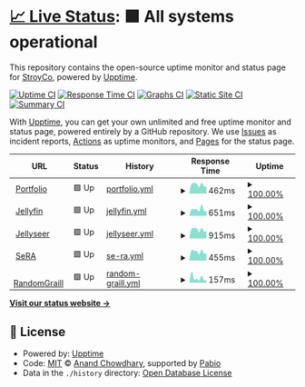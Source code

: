 # [📈 Live Status](https://StroyCo.github.io/stroy-up): <!--live status--> **🟩 All systems operational**

This repository contains the open-source uptime monitor and status page for [StroyCo](https://portfolio.stroyco.eu), powered by [Upptime](https://github.com/upptime/upptime).

[![Uptime CI](https://github.com/StroyCo/stroy-up/workflows/Uptime%20CI/badge.svg)](https://github.com/StroyCo/stroy-up/actions?query=workflow%3A%22Uptime+CI%22)
[![Response Time CI](https://github.com/StroyCo/stroy-up/workflows/Response%20Time%20CI/badge.svg)](https://github.com/StroyCo/stroy-up/actions?query=workflow%3A%22Response+Time+CI%22)
[![Graphs CI](https://github.com/StroyCo/stroy-up/workflows/Graphs%20CI/badge.svg)](https://github.com/StroyCo/stroy-up/actions?query=workflow%3A%22Graphs+CI%22)
[![Static Site CI](https://github.com/StroyCo/stroy-up/workflows/Static%20Site%20CI/badge.svg)](https://github.com/StroyCo/stroy-up/actions?query=workflow%3A%22Static+Site+CI%22)
[![Summary CI](https://github.com/StroyCo/stroy-up/workflows/Summary%20CI/badge.svg)](https://github.com/StroyCo/stroy-up/actions?query=workflow%3A%22Summary+CI%22)

With [Upptime](https://upptime.js.org), you can get your own unlimited and free uptime monitor and status page, powered entirely by a GitHub repository. We use [Issues](https://github.com/StroyCo/stroy-up/issues) as incident reports, [Actions](https://github.com/StroyCo/stroy-up/actions) as uptime monitors, and [Pages](https://StroyCo.github.io/stroy-up) for the status page.

<!--start: status pages-->
<!-- This summary is generated by Upptime (https://github.com/upptime/upptime) -->
<!-- Do not edit this manually, your changes will be overwritten -->
<!-- prettier-ignore -->
| URL | Status | History | Response Time | Uptime |
| --- | ------ | ------- | ------------- | ------ |
| <img alt="" src="https://icons.duckduckgo.com/ip3/portfolio.stroyco.eu.ico" height="13"> [Portfolio](https://portfolio.stroyco.eu) | 🟩 Up | [portfolio.yml](https://github.com/StroyCo/stroy-up/commits/HEAD/history/portfolio.yml) | <details><summary><img alt="Response time graph" src="./graphs/portfolio/response-time-week.png" height="20"> 462ms</summary><br><a href="https://StroyCo.github.io/stroy-up/history/portfolio"><img alt="Response time 464" src="https://img.shields.io/endpoint?url=https%3A%2F%2Fraw.githubusercontent.com%2FStroyCo%2Fstroy-up%2FHEAD%2Fapi%2Fportfolio%2Fresponse-time.json"></a><br><a href="https://StroyCo.github.io/stroy-up/history/portfolio"><img alt="24-hour response time 362" src="https://img.shields.io/endpoint?url=https%3A%2F%2Fraw.githubusercontent.com%2FStroyCo%2Fstroy-up%2FHEAD%2Fapi%2Fportfolio%2Fresponse-time-day.json"></a><br><a href="https://StroyCo.github.io/stroy-up/history/portfolio"><img alt="7-day response time 462" src="https://img.shields.io/endpoint?url=https%3A%2F%2Fraw.githubusercontent.com%2FStroyCo%2Fstroy-up%2FHEAD%2Fapi%2Fportfolio%2Fresponse-time-week.json"></a><br><a href="https://StroyCo.github.io/stroy-up/history/portfolio"><img alt="30-day response time 449" src="https://img.shields.io/endpoint?url=https%3A%2F%2Fraw.githubusercontent.com%2FStroyCo%2Fstroy-up%2FHEAD%2Fapi%2Fportfolio%2Fresponse-time-month.json"></a><br><a href="https://StroyCo.github.io/stroy-up/history/portfolio"><img alt="1-year response time 464" src="https://img.shields.io/endpoint?url=https%3A%2F%2Fraw.githubusercontent.com%2FStroyCo%2Fstroy-up%2FHEAD%2Fapi%2Fportfolio%2Fresponse-time-year.json"></a></details> | <details><summary><a href="https://StroyCo.github.io/stroy-up/history/portfolio">100.00%</a></summary><a href="https://StroyCo.github.io/stroy-up/history/portfolio"><img alt="All-time uptime 100.00%" src="https://img.shields.io/endpoint?url=https%3A%2F%2Fraw.githubusercontent.com%2FStroyCo%2Fstroy-up%2FHEAD%2Fapi%2Fportfolio%2Fuptime.json"></a><br><a href="https://StroyCo.github.io/stroy-up/history/portfolio"><img alt="24-hour uptime 100.00%" src="https://img.shields.io/endpoint?url=https%3A%2F%2Fraw.githubusercontent.com%2FStroyCo%2Fstroy-up%2FHEAD%2Fapi%2Fportfolio%2Fuptime-day.json"></a><br><a href="https://StroyCo.github.io/stroy-up/history/portfolio"><img alt="7-day uptime 100.00%" src="https://img.shields.io/endpoint?url=https%3A%2F%2Fraw.githubusercontent.com%2FStroyCo%2Fstroy-up%2FHEAD%2Fapi%2Fportfolio%2Fuptime-week.json"></a><br><a href="https://StroyCo.github.io/stroy-up/history/portfolio"><img alt="30-day uptime 100.00%" src="https://img.shields.io/endpoint?url=https%3A%2F%2Fraw.githubusercontent.com%2FStroyCo%2Fstroy-up%2FHEAD%2Fapi%2Fportfolio%2Fuptime-month.json"></a><br><a href="https://StroyCo.github.io/stroy-up/history/portfolio"><img alt="1-year uptime 100.00%" src="https://img.shields.io/endpoint?url=https%3A%2F%2Fraw.githubusercontent.com%2FStroyCo%2Fstroy-up%2FHEAD%2Fapi%2Fportfolio%2Fuptime-year.json"></a></details>
| <img alt="" src="https://icons.duckduckgo.com/ip3/jelly.stroyco.eu.ico" height="13"> [Jellyfin](https://jelly.stroyco.eu/) | 🟩 Up | [jellyfin.yml](https://github.com/StroyCo/stroy-up/commits/HEAD/history/jellyfin.yml) | <details><summary><img alt="Response time graph" src="./graphs/jellyfin/response-time-week.png" height="20"> 651ms</summary><br><a href="https://StroyCo.github.io/stroy-up/history/jellyfin"><img alt="Response time 586" src="https://img.shields.io/endpoint?url=https%3A%2F%2Fraw.githubusercontent.com%2FStroyCo%2Fstroy-up%2FHEAD%2Fapi%2Fjellyfin%2Fresponse-time.json"></a><br><a href="https://StroyCo.github.io/stroy-up/history/jellyfin"><img alt="24-hour response time 474" src="https://img.shields.io/endpoint?url=https%3A%2F%2Fraw.githubusercontent.com%2FStroyCo%2Fstroy-up%2FHEAD%2Fapi%2Fjellyfin%2Fresponse-time-day.json"></a><br><a href="https://StroyCo.github.io/stroy-up/history/jellyfin"><img alt="7-day response time 651" src="https://img.shields.io/endpoint?url=https%3A%2F%2Fraw.githubusercontent.com%2FStroyCo%2Fstroy-up%2FHEAD%2Fapi%2Fjellyfin%2Fresponse-time-week.json"></a><br><a href="https://StroyCo.github.io/stroy-up/history/jellyfin"><img alt="30-day response time 596" src="https://img.shields.io/endpoint?url=https%3A%2F%2Fraw.githubusercontent.com%2FStroyCo%2Fstroy-up%2FHEAD%2Fapi%2Fjellyfin%2Fresponse-time-month.json"></a><br><a href="https://StroyCo.github.io/stroy-up/history/jellyfin"><img alt="1-year response time 586" src="https://img.shields.io/endpoint?url=https%3A%2F%2Fraw.githubusercontent.com%2FStroyCo%2Fstroy-up%2FHEAD%2Fapi%2Fjellyfin%2Fresponse-time-year.json"></a></details> | <details><summary><a href="https://StroyCo.github.io/stroy-up/history/jellyfin">100.00%</a></summary><a href="https://StroyCo.github.io/stroy-up/history/jellyfin"><img alt="All-time uptime 100.00%" src="https://img.shields.io/endpoint?url=https%3A%2F%2Fraw.githubusercontent.com%2FStroyCo%2Fstroy-up%2FHEAD%2Fapi%2Fjellyfin%2Fuptime.json"></a><br><a href="https://StroyCo.github.io/stroy-up/history/jellyfin"><img alt="24-hour uptime 100.00%" src="https://img.shields.io/endpoint?url=https%3A%2F%2Fraw.githubusercontent.com%2FStroyCo%2Fstroy-up%2FHEAD%2Fapi%2Fjellyfin%2Fuptime-day.json"></a><br><a href="https://StroyCo.github.io/stroy-up/history/jellyfin"><img alt="7-day uptime 100.00%" src="https://img.shields.io/endpoint?url=https%3A%2F%2Fraw.githubusercontent.com%2FStroyCo%2Fstroy-up%2FHEAD%2Fapi%2Fjellyfin%2Fuptime-week.json"></a><br><a href="https://StroyCo.github.io/stroy-up/history/jellyfin"><img alt="30-day uptime 100.00%" src="https://img.shields.io/endpoint?url=https%3A%2F%2Fraw.githubusercontent.com%2FStroyCo%2Fstroy-up%2FHEAD%2Fapi%2Fjellyfin%2Fuptime-month.json"></a><br><a href="https://StroyCo.github.io/stroy-up/history/jellyfin"><img alt="1-year uptime 100.00%" src="https://img.shields.io/endpoint?url=https%3A%2F%2Fraw.githubusercontent.com%2FStroyCo%2Fstroy-up%2FHEAD%2Fapi%2Fjellyfin%2Fuptime-year.json"></a></details>
| <img alt="" src="https://icons.duckduckgo.com/ip3/jellyseerr.stroyco.eu.ico" height="13"> [Jellyseer](https://jellyseerr.stroyco.eu) | 🟩 Up | [jellyseer.yml](https://github.com/StroyCo/stroy-up/commits/HEAD/history/jellyseer.yml) | <details><summary><img alt="Response time graph" src="./graphs/jellyseer/response-time-week.png" height="20"> 915ms</summary><br><a href="https://StroyCo.github.io/stroy-up/history/jellyseer"><img alt="Response time 958" src="https://img.shields.io/endpoint?url=https%3A%2F%2Fraw.githubusercontent.com%2FStroyCo%2Fstroy-up%2FHEAD%2Fapi%2Fjellyseer%2Fresponse-time.json"></a><br><a href="https://StroyCo.github.io/stroy-up/history/jellyseer"><img alt="24-hour response time 739" src="https://img.shields.io/endpoint?url=https%3A%2F%2Fraw.githubusercontent.com%2FStroyCo%2Fstroy-up%2FHEAD%2Fapi%2Fjellyseer%2Fresponse-time-day.json"></a><br><a href="https://StroyCo.github.io/stroy-up/history/jellyseer"><img alt="7-day response time 915" src="https://img.shields.io/endpoint?url=https%3A%2F%2Fraw.githubusercontent.com%2FStroyCo%2Fstroy-up%2FHEAD%2Fapi%2Fjellyseer%2Fresponse-time-week.json"></a><br><a href="https://StroyCo.github.io/stroy-up/history/jellyseer"><img alt="30-day response time 1018" src="https://img.shields.io/endpoint?url=https%3A%2F%2Fraw.githubusercontent.com%2FStroyCo%2Fstroy-up%2FHEAD%2Fapi%2Fjellyseer%2Fresponse-time-month.json"></a><br><a href="https://StroyCo.github.io/stroy-up/history/jellyseer"><img alt="1-year response time 958" src="https://img.shields.io/endpoint?url=https%3A%2F%2Fraw.githubusercontent.com%2FStroyCo%2Fstroy-up%2FHEAD%2Fapi%2Fjellyseer%2Fresponse-time-year.json"></a></details> | <details><summary><a href="https://StroyCo.github.io/stroy-up/history/jellyseer">100.00%</a></summary><a href="https://StroyCo.github.io/stroy-up/history/jellyseer"><img alt="All-time uptime 100.00%" src="https://img.shields.io/endpoint?url=https%3A%2F%2Fraw.githubusercontent.com%2FStroyCo%2Fstroy-up%2FHEAD%2Fapi%2Fjellyseer%2Fuptime.json"></a><br><a href="https://StroyCo.github.io/stroy-up/history/jellyseer"><img alt="24-hour uptime 100.00%" src="https://img.shields.io/endpoint?url=https%3A%2F%2Fraw.githubusercontent.com%2FStroyCo%2Fstroy-up%2FHEAD%2Fapi%2Fjellyseer%2Fuptime-day.json"></a><br><a href="https://StroyCo.github.io/stroy-up/history/jellyseer"><img alt="7-day uptime 100.00%" src="https://img.shields.io/endpoint?url=https%3A%2F%2Fraw.githubusercontent.com%2FStroyCo%2Fstroy-up%2FHEAD%2Fapi%2Fjellyseer%2Fuptime-week.json"></a><br><a href="https://StroyCo.github.io/stroy-up/history/jellyseer"><img alt="30-day uptime 100.00%" src="https://img.shields.io/endpoint?url=https%3A%2F%2Fraw.githubusercontent.com%2FStroyCo%2Fstroy-up%2FHEAD%2Fapi%2Fjellyseer%2Fuptime-month.json"></a><br><a href="https://StroyCo.github.io/stroy-up/history/jellyseer"><img alt="1-year uptime 100.00%" src="https://img.shields.io/endpoint?url=https%3A%2F%2Fraw.githubusercontent.com%2FStroyCo%2Fstroy-up%2FHEAD%2Fapi%2Fjellyseer%2Fuptime-year.json"></a></details>
| <img alt="" src="https://icons.duckduckgo.com/ip3/develop-sera.stroyco.eu.ico" height="13"> [SeRA](https://develop-sera.stroyco.eu/) | 🟩 Up | [se-ra.yml](https://github.com/StroyCo/stroy-up/commits/HEAD/history/se-ra.yml) | <details><summary><img alt="Response time graph" src="./graphs/se-ra/response-time-week.png" height="20"> 455ms</summary><br><a href="https://StroyCo.github.io/stroy-up/history/se-ra"><img alt="Response time 448" src="https://img.shields.io/endpoint?url=https%3A%2F%2Fraw.githubusercontent.com%2FStroyCo%2Fstroy-up%2FHEAD%2Fapi%2Fse-ra%2Fresponse-time.json"></a><br><a href="https://StroyCo.github.io/stroy-up/history/se-ra"><img alt="24-hour response time 370" src="https://img.shields.io/endpoint?url=https%3A%2F%2Fraw.githubusercontent.com%2FStroyCo%2Fstroy-up%2FHEAD%2Fapi%2Fse-ra%2Fresponse-time-day.json"></a><br><a href="https://StroyCo.github.io/stroy-up/history/se-ra"><img alt="7-day response time 455" src="https://img.shields.io/endpoint?url=https%3A%2F%2Fraw.githubusercontent.com%2FStroyCo%2Fstroy-up%2FHEAD%2Fapi%2Fse-ra%2Fresponse-time-week.json"></a><br><a href="https://StroyCo.github.io/stroy-up/history/se-ra"><img alt="30-day response time 439" src="https://img.shields.io/endpoint?url=https%3A%2F%2Fraw.githubusercontent.com%2FStroyCo%2Fstroy-up%2FHEAD%2Fapi%2Fse-ra%2Fresponse-time-month.json"></a><br><a href="https://StroyCo.github.io/stroy-up/history/se-ra"><img alt="1-year response time 448" src="https://img.shields.io/endpoint?url=https%3A%2F%2Fraw.githubusercontent.com%2FStroyCo%2Fstroy-up%2FHEAD%2Fapi%2Fse-ra%2Fresponse-time-year.json"></a></details> | <details><summary><a href="https://StroyCo.github.io/stroy-up/history/se-ra">100.00%</a></summary><a href="https://StroyCo.github.io/stroy-up/history/se-ra"><img alt="All-time uptime 100.00%" src="https://img.shields.io/endpoint?url=https%3A%2F%2Fraw.githubusercontent.com%2FStroyCo%2Fstroy-up%2FHEAD%2Fapi%2Fse-ra%2Fuptime.json"></a><br><a href="https://StroyCo.github.io/stroy-up/history/se-ra"><img alt="24-hour uptime 100.00%" src="https://img.shields.io/endpoint?url=https%3A%2F%2Fraw.githubusercontent.com%2FStroyCo%2Fstroy-up%2FHEAD%2Fapi%2Fse-ra%2Fuptime-day.json"></a><br><a href="https://StroyCo.github.io/stroy-up/history/se-ra"><img alt="7-day uptime 100.00%" src="https://img.shields.io/endpoint?url=https%3A%2F%2Fraw.githubusercontent.com%2FStroyCo%2Fstroy-up%2FHEAD%2Fapi%2Fse-ra%2Fuptime-week.json"></a><br><a href="https://StroyCo.github.io/stroy-up/history/se-ra"><img alt="30-day uptime 100.00%" src="https://img.shields.io/endpoint?url=https%3A%2F%2Fraw.githubusercontent.com%2FStroyCo%2Fstroy-up%2FHEAD%2Fapi%2Fse-ra%2Fuptime-month.json"></a><br><a href="https://StroyCo.github.io/stroy-up/history/se-ra"><img alt="1-year uptime 100.00%" src="https://img.shields.io/endpoint?url=https%3A%2F%2Fraw.githubusercontent.com%2FStroyCo%2Fstroy-up%2FHEAD%2Fapi%2Fse-ra%2Fuptime-year.json"></a></details>
| <img alt="" src="https://icons.duckduckgo.com/ip3/randomgraill.web.app.ico" height="13"> [RandomGraill](https://randomgraill.web.app) | 🟩 Up | [random-graill.yml](https://github.com/StroyCo/stroy-up/commits/HEAD/history/random-graill.yml) | <details><summary><img alt="Response time graph" src="./graphs/random-graill/response-time-week.png" height="20"> 157ms</summary><br><a href="https://StroyCo.github.io/stroy-up/history/random-graill"><img alt="Response time 137" src="https://img.shields.io/endpoint?url=https%3A%2F%2Fraw.githubusercontent.com%2FStroyCo%2Fstroy-up%2FHEAD%2Fapi%2Frandom-graill%2Fresponse-time.json"></a><br><a href="https://StroyCo.github.io/stroy-up/history/random-graill"><img alt="24-hour response time 90" src="https://img.shields.io/endpoint?url=https%3A%2F%2Fraw.githubusercontent.com%2FStroyCo%2Fstroy-up%2FHEAD%2Fapi%2Frandom-graill%2Fresponse-time-day.json"></a><br><a href="https://StroyCo.github.io/stroy-up/history/random-graill"><img alt="7-day response time 157" src="https://img.shields.io/endpoint?url=https%3A%2F%2Fraw.githubusercontent.com%2FStroyCo%2Fstroy-up%2FHEAD%2Fapi%2Frandom-graill%2Fresponse-time-week.json"></a><br><a href="https://StroyCo.github.io/stroy-up/history/random-graill"><img alt="30-day response time 136" src="https://img.shields.io/endpoint?url=https%3A%2F%2Fraw.githubusercontent.com%2FStroyCo%2Fstroy-up%2FHEAD%2Fapi%2Frandom-graill%2Fresponse-time-month.json"></a><br><a href="https://StroyCo.github.io/stroy-up/history/random-graill"><img alt="1-year response time 137" src="https://img.shields.io/endpoint?url=https%3A%2F%2Fraw.githubusercontent.com%2FStroyCo%2Fstroy-up%2FHEAD%2Fapi%2Frandom-graill%2Fresponse-time-year.json"></a></details> | <details><summary><a href="https://StroyCo.github.io/stroy-up/history/random-graill">100.00%</a></summary><a href="https://StroyCo.github.io/stroy-up/history/random-graill"><img alt="All-time uptime 100.00%" src="https://img.shields.io/endpoint?url=https%3A%2F%2Fraw.githubusercontent.com%2FStroyCo%2Fstroy-up%2FHEAD%2Fapi%2Frandom-graill%2Fuptime.json"></a><br><a href="https://StroyCo.github.io/stroy-up/history/random-graill"><img alt="24-hour uptime 100.00%" src="https://img.shields.io/endpoint?url=https%3A%2F%2Fraw.githubusercontent.com%2FStroyCo%2Fstroy-up%2FHEAD%2Fapi%2Frandom-graill%2Fuptime-day.json"></a><br><a href="https://StroyCo.github.io/stroy-up/history/random-graill"><img alt="7-day uptime 100.00%" src="https://img.shields.io/endpoint?url=https%3A%2F%2Fraw.githubusercontent.com%2FStroyCo%2Fstroy-up%2FHEAD%2Fapi%2Frandom-graill%2Fuptime-week.json"></a><br><a href="https://StroyCo.github.io/stroy-up/history/random-graill"><img alt="30-day uptime 100.00%" src="https://img.shields.io/endpoint?url=https%3A%2F%2Fraw.githubusercontent.com%2FStroyCo%2Fstroy-up%2FHEAD%2Fapi%2Frandom-graill%2Fuptime-month.json"></a><br><a href="https://StroyCo.github.io/stroy-up/history/random-graill"><img alt="1-year uptime 100.00%" src="https://img.shields.io/endpoint?url=https%3A%2F%2Fraw.githubusercontent.com%2FStroyCo%2Fstroy-up%2FHEAD%2Fapi%2Frandom-graill%2Fuptime-year.json"></a></details>

<!--end: status pages-->

[**Visit our status website →**](https://StroyCo.github.io/stroy-up)

## 📄 License

- Powered by: [Upptime](https://github.com/upptime/upptime)
- Code: [MIT](./LICENSE) © [Anand Chowdhary](https://anandchowdhary.com), supported by [Pabio](https://pabio.com)
- Data in the `./history` directory: [Open Database License](https://opendatacommons.org/licenses/odbl/1-0/)
